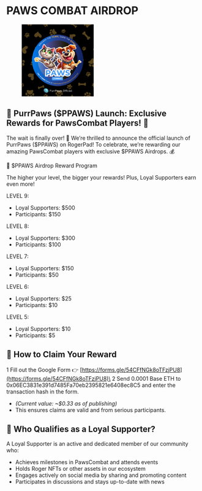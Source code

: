 # PAWS COMBAT AIRDROP

<figure><img src="../../.gitbook/assets/NEW PWAS LOGO.png" alt="" width="188"><figcaption></figcaption></figure>

## 🚀 PurrPaws ($PPAWS) Launch: Exclusive Rewards for PawsCombat Players! 🚀

The wait is finally over! 🎉 We’re thrilled to announce the official launch of PurrPaws ($PPAWS) on RogerPad! To celebrate, we’re rewarding our amazing PawsCombat players with exclusive $PPAWS Airdrops. 💰

🐾 $PPAWS Airdrop Reward Program

The higher your level, the bigger your rewards! Plus, Loyal Supporters earn even more!

LEVEL 9:

* Loyal Supporters: $500
* Participants: $150

LEVEL 8:

* Loyal Supporters: $300
* Participants: $100

LEVEL 7:

* Loyal Supporters: $150
* Participants: $50

LEVEL 6:

* Loyal Supporters: $25
* Participants: $10

LEVEL 5:

* Loyal Supporters: $10
* Participants: $5

## 🔹 How to Claim Your Reward

1️           Fill out the Google Form 👉 [https://forms.gle/54CFfNGk8oTFzjPU8](https://forms.gle/54CFfNGk8oTFzjPU8)\
2️   Send 0.0001 Base ETH to 0x06EC3831e391d7485Fa70eb2395821e6408ec8C5 and enter the transaction hash in the form.

* _(Current value: \~$0.33 as of publishing)_
* This ensures claims are valid and from serious participants.

## 🔹 Who Qualifies as a Loyal Supporter?

A Loyal Supporter is an active and dedicated member of our community who:

* Achieves milestones in PawsCombat and attends events
* Holds Roger NFTs or other assets in our ecosystem
* Engages actively on social media by sharing and promoting content
* Participates in discussions and stays up-to-date with news
